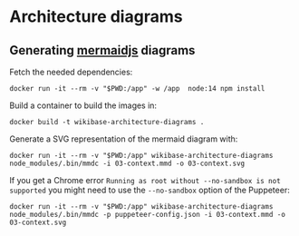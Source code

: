 # Architecture diagrams

## Generating [mermaidjs](https://github.com/mermaid-js/mermaid) diagrams

Fetch the needed dependencies:

```lang=sh
docker run -it --rm -v "$PWD:/app" -w /app  node:14 npm install
```

Build a container to build the images in:

```lang=sh
docker build -t wikibase-architecture-diagrams .
```

Generate a SVG representation of the mermaid diagram with:


```lang=sh
docker run -it --rm -v "$PWD:/app" wikibase-architecture-diagrams node_modules/.bin/mmdc -i 03-context.mmd -o 03-context.svg
```

If you get a Chrome error `Running as root without --no-sandbox is not supported` you might need to use the `--no-sandbox` option of the Puppeteer:

```lang=sh
docker run -it --rm -v "$PWD:/app" wikibase-architecture-diagrams node_modules/.bin/mmdc -p puppeteer-config.json -i 03-context.mmd -o 03-context.svg
```
